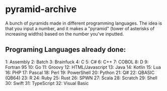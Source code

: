 # pyramid-archive
A bunch of pyramids made in different programming languages. The idea is that you input a number, and it makes a "pyramid" (tower of asterisks of increasing widths) based on the number you've inputted.

## Programing Languages already done:
1: Assembly
2: Batch
3: Brainfuck
4: C
5: C#
6: C++
7: COBOL
8: D
9: Fortran 95
10: Go
11: Groovy
12: HTML/Javascript
13: Java
14: Kotlin
15: Lua
16: PHP
17: Pascal
18: Perl
19: PowerShell
20: Python
21: Q#
22: QBASIC (QB64)
23: R
24: Ruby
25: Rust
26: SPWN
27: Scala
28: Scratch
29: Shell
30: Swift
31: TypeScript
32: Visual Basic
